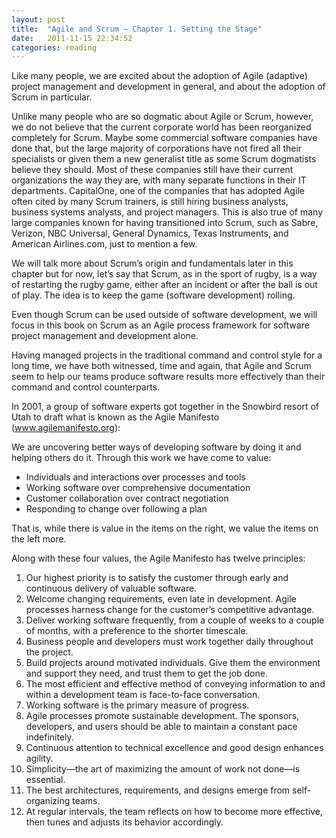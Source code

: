```yaml
---
layout: post
title:  "Agile and Scrum – Chapter 1. Setting the Stage"
date:   2011-11-15 22:34:52
categories: reading
---
```


Like many people, we are excited about the adoption of Agile (adaptive) project management and development in general, and about the adoption of Scrum in particular.

Unlike many people who are so dogmatic about Agile or Scrum, however, we do not believe that the current corporate world has been reorganized completely for Scrum. Maybe some commercial software companies have done that, but the large majority of corporations have not fired all their specialists or given them a new generalist title as some Scrum dogmatists believe they should. Most of these companies still have their current organizations the way they are, with many separate functions in their IT departments. CapitalOne, one of the companies that has adopted Agile often cited by many Scrum trainers, is still hiring business analysts, business systems analysts, and project managers. This is also true of many large companies known for having transitioned into Scrum, such as Sabre, Verizon, NBC Universal, General Dynamics, Texas Instruments, and American Airlines.com, just to mention a few.

We will talk more about Scrum’s origin and fundamentals later in this chapter but for now, let’s say that Scrum, as in the sport of rugby, is a way of restarting the rugby game, either after an incident or after the ball is out of play. The idea is to keep the game (software development) rolling.

Even though Scrum can be used outside of software development, we will focus in this book on Scrum as an Agile process framework for software project management and development alone.

Having managed projects in the traditional command and control style for a long time, we have both witnessed, time and again, that Agile and Scrum seem to help our teams produce software results more effectively than their command and control counterparts.

In 2001, a group of software experts got together in the Snowbird resort of Utah to draft what is known as the Agile Manifesto (www.agilemanifesto.org):

We are uncovering better ways of developing software by doing it and helping others do it. Through this work we have come to value:

- Individuals and interactions over processes and tools
- Working software over comprehensive documentation
- Customer collaboration over contract negotiation
- Responding to change over following a plan

That is, while there is value in the items on the right, we value the items on the left more.

Along with these four values, the Agile Manifesto has twelve principles:

1.	Our highest priority is to satisfy the customer through early and continuous delivery of valuable software.
2.	Welcome changing requirements, even late in development. Agile processes harness change for the customer’s competitive advantage.
3.	Deliver working software frequently, from a couple of weeks to a couple of months, with a preference to the shorter timescale.
4.	Business people and developers must work together daily throughout the project.
5.	Build projects around motivated individuals. Give them the environment and support they need, and trust them to get the job done.
6.	The most efficient and effective method of conveying information to and within a development team is face-to-face conversation.
7.	Working software is the primary measure of progress.
8.	Agile processes promote sustainable development. The sponsors, developers, and users should be able to maintain a constant pace indefinitely.
9.	Continuous attention to technical excellence and good design enhances agility.
10.	Simplicity—the art of maximizing the amount of work not done—is essential.
11.	The best architectures, requirements, and designs emerge from self-organizing teams.
12.	At regular intervals, the team reflects on how to become more effective, then tunes and adjusts its behavior accordingly.
